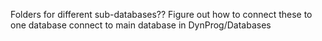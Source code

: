 Folders for different sub-databases?? Figure out how to connect these to one database
connect to main database in DynProg/Databases
